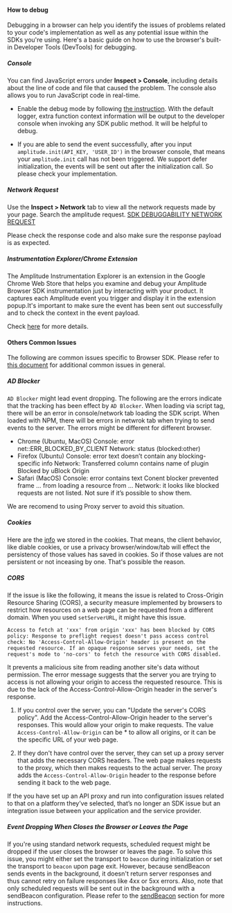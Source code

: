 #### How to debug

Debugging in a browser can help you identify the issues of problems related to your code's implementation as well as any potential issue within the SDKs you're using. Here's a basic guide on how to use the browser's built-in Developer Tools (DevTools) for debugging.

##### Console

You can find JavaScript errors under **Inspect > Console**, including details about the line of code and file that caused the problem. The console also allows you to run JavaScript code in real-time. 

* Enable the debug mode by following [the instruction](./#debug-mode). With the default logger, extra function context information will be output to the developer console when invoking any SDK public method. It will be helpful to debug.

* If you are able to send the event successfully, after you input `amplitude.init(API_KEY, 'USER_ID')` in the browser console, that means your `amplitude.init` call has not been triggered. We support defer initialization, the events will be sent out after the initialization call. So please check your implementation. 

##### Network Request

Use the **Inspect > Network** tab to view all the network requests made by your page. Search the amplitude request. 
[SDK DEBUGGABILITY NETWORK REQUEST](../../../assets/images/sdk-debuggability-network-request.png)

Please check the response code and also make sure the response payload is as expected.

##### Instrumentation Explorer/Chrome Extension

The Amplitude Instrumentation Explorer is an extension in the Google Chrome Web Store that helps you examine and debug your Amplitude Browser SDK instrumentation just by interacting with your product. It captures each Amplitude event you trigger and display it in the extension popup.It's important to make sure the event has been sent out successfully and to check the context in the event payload.

Check [here](../data/debugger/#step-2-analyze-the-event-stream) for more details.

#### Others Common Issues

The following are common issues specific to Browser SDK. Please refer to [this document](../../sdk-debuggability/) for additional common issues in general.

##### AD Blocker

`AD Blocker` might lead event dropping. The following are the errors indicate that the tracking has been effect by `AD Blocker`.
When loading via script tag, there will be an error in console/network tab loading the SDK script. When loaded with NPM, there will be errors in netwrok tab when trying to send events to the server. The errors might be different for different browser. 

* Chrome (Ubuntu, MacOS)
Console: error net::ERR_BLOCKED_BY_CLIENT
Network: status (blocked:other)
* Firefox (Ubuntu)
Console: error text doesn’t contain any blocking-specific info
Network: Transferred column contains name of plugin Blocked by uBlock Origin
* Safari (MacOS)
Console: error contains text Conent blocker prevented frame ... from loading a resource from ...
Network: it looks like blocked requests are not listed. Not sure if it’s possible to show them.

We are recomend to using Proxy server to avoid this situation.

##### Cookies

Here are the [info](./#cookie-management) we stored in the cookies. That means, the client behavior, like diable cookies, or use a privacy browser/window/tab will effect the persistency of those values has saved in cookies. So if those values are not persistent or not inceasing by one. That's possible the reason.

##### CORS

If the issue is like the following, it means the issue is related to Cross-Origin Resource Sharing (CORS), a security measure implemented by browsers to restrict how resources on a web page can be requested from a different domain. When you used `setServerURL`, it might have this issue.

```Access to fetch at 'xxx' from origin 'xxx' has been blocked by CORS policy: Response to preflight request doesn't pass access control check: No 'Access-Control-Allow-Origin' header is present on the requested resource. If an opaque response serves your needs, set the request's mode to 'no-cors' to fetch the resource with CORS disabled.```

It prevents a malicious site from reading another site's data without permission. The error message suggests that the server you are trying to access is not allowing your origin to access the requested resource. This is due to the lack of the Access-Control-Allow-Origin header in the server's response.

1. If you control over the server, you can "Update the server's CORS policy". Add the Access-Control-Allow-Origin header to the server's responses. This would allow your origin to make requests. The value `Access-Control-Allow-Origin` can be * to allow all origins, or it can be the specific URL of your web page.

2. If they don't have control over the server, they can set up a proxy server that adds the necessary CORS headers. The web page makes requests to the proxy, which then makes requests to the actual server. The proxy adds the `Access-Control-Allow-Origin` header to the response before sending it back to the web page.

If the you have set up an API proxy and run into configuration issues related to that on a platform they’ve selected, that’s no longer an SDK issue but an integration issue between your application and the service provider. 

##### Event Dropping When Closes the Browser or Leaves the Page

If you're using standard network requests, scheduled request might be dropped if the user closes the browser or leaves the page. To solve this issue, you might either set the transport to `beacon` during initialization or set the transport to `beacon` upon page exit. However, because sendBeacon sends events in the background, it doesn't return server responses and thus cannot retry on failure responses like 4xx or 5xx errors. Also, note that only scheduled requests will be sent out in the background with a sendBeacon configuration.
Please refer to the [sendBeacon](./#use-sendbeacon) section for more instructions.